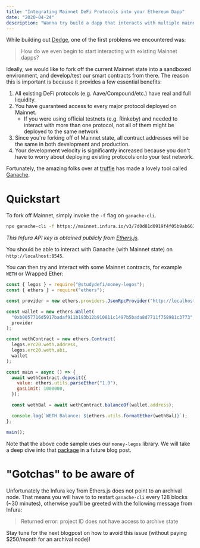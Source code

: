 ```yaml
---
title: "Integrating Mainnet DeFi Protocols into your Ethereum Dapp"
date: "2020-04-24"
description: "Wanna try build a dapp that interacts with multiple mainnet protocols but don't know where to start? Read on!"
---
```


While building out [Dedge](https://dedge.exchange), one of the first problems we encountered was:

> How do we even begin to start interacting with existing Mainnet dapps?

Ideally, we would like to fork off the current Mainnet state into a sandboxed environment, and develop/test our smart contracts from there. The reason this is important is because it provides a few essential benefits:

1. All existing DeFi protocols (e.g. Aave/Compound/etc.) have real and full liquidity.
2. You have guaranteed access to every major protocol deployed on Mainnet.
    - If you were using official testnets (e.g. Rinkeby) and needed to interact with more than one protocol, not all of them might be deployed to the same network
3. Since you're forking off of Mainnet state, all contract addresses will be the same in both development and production.
4. Your development velocity is significantly increased because you don't have to worry about deploying existing protocols onto your test network.


Fortunately, the amazing folks over at [truffle](https://www.trufflesuite.com/) has made a lovely tool called [Ganache](https://github.com/trufflesuite/ganache-cli/).

# Quickstart

To fork off Mainnet, simply invoke the `-f` flag on `ganache-cli`.

```bash
npx ganache-cli -f https://mainnet.infura.io/v3/7d0d81d0919f4f05b9ab6634be01ee73 -i 5777 -d
```
_This Infura API key is obtained publicly from [Ethers.js](https://github.com/ethers-io/ethers.js/blob/master/src.ts/providers/infura-provider.ts#L14)._

You should be able to interact with Ganache (with Mainnet state) on `http://localhost:8545`.

You can then try and interact with some Mainnet contracts, for example `WETH` or Wrapped Ether:

```javascript
const { legos } = require("@studydefi/money-legos");
const { ethers } = require("ethers");

const provider = new ethers.providers.JsonRpcProvider("http://localhost:8545");

const wallet = new ethers.Wallet(
  "0xb0057716d5917badaf911b193b12b910811c1497b5bada8d7711f758981c3773", // Default private key for ganache-cli -d
  provider
);

const wethContract = new ethers.Contract(
  legos.erc20.weth.address,
  legos.erc20.weth.abi,
  wallet
);

const main = async () => {
  await wethContract.deposit({
    value: ethers.utils.parseEther("1.0"),
    gasLimit: 1000000,
  });

  const wethBal = await wethContract.balanceOf(wallet.address);

  console.log(`WETH Balance: ${ethers.utils.formatEther(wethBal)}`);
};

main();
```

Note that the above code sample uses our `money-legos` library. We will take a deep dive into that [package](https://github.com/studydefi/money-legos) in a future blog post.

# "Gotchas" to be aware of

Unfortunately the Infura key from Ethers.js does not point to an archival node. That means you will have to to restart `ganache-cli` every 128 blocks (~30 minutes), otherwise you'll be greeted with the following message from Infura:

> Returned error: project ID does not have access to archive state

Stay tune for the next blogpost on how to avoid this issue (without paying $250/month for an archival node)!
